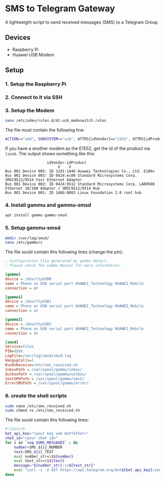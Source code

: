 # SMS to Telegram Gateway
A lightweight script to send received messages (SMS) to a Telegram Group.

## Devices
- Raspberry Pi
- Huawei USB Modem

## Setup
### 1. Setup the Raspberry Pi
### 2. Connect to it via SSH
### 3. Setup the Modem
```bash
nano /etc/udev/rules.d/41-usb_modeswitch.rules
```

The file must contain the following line:
```bash
ACTION=="add", SUBSYSTEM=="usb", ATTRS{idVendor}=="12d1", ATTRS{idProduct}=="1446", RUN+="/usr/sbin/usb_modeswitch -v 12d1 -p 1446 -M '55534243123456780000000000000011062000000100000000000000000000'"
```

If you have a another modem as the E1552, get the id of the pruduct via `lsusb`.
The output shows something like this:
```
                   idVendor:idProduct
                        V    V
Bus 001 Device 005: ID 12d1:1446 Huawei Technologies Co., Ltd. E180v 
Bus 001 Device 003: ID 0424:ec00 Standard Microsystems Corp. SMSC9512/9514 Fast Ethernet Adapter
Bus 001 Device 002: ID 0424:9512 Standard Microsystems Corp. LAN9500 Ethernet 10/100 Adapter / SMSC9512/9514 Hub
Bus 001 Device 001: ID 1d6b:0002 Linux Foundation 2.0 root hub
```
### 4. Install gammu and gammu-smsd
```bash
apt install gammu gammu-smsd
```

### 5. Setup gammu-smsd
```bash
mkdir /var/log/smsd/
nano /etc/gammurc
```
The file sould contain this following lines (change the pin):
```ini
; Configuration file generated by gammu-detect.
; Please check The Gammu Manual for more information.

[gammu]
device = /dev/ttyUSB0
name = Phone on USB serial port HUAWEI_Technology HUAWEI_Mobile
connection = at

[gammu1]
device = /dev/ttyUSB1
name = Phone on USB serial port HUAWEI_Technology HUAWEI_Mobile
connection = at

[gammu2]
device = /dev/ttyUSB2
name = Phone on USB serial port HUAWEI_Technology HUAWEI_Mobile
connection = at

[smsd]
Service=files
PIN=XXXX
LogFile=/var/log/smsd/smsd.log
HangupCalls=1
RunOnReceive=/etc/sms_received.sh
InboxPath = /var/spool/gammu/inbox/
OutboxPath = /var/spool/gammu/outbox/
SentSMSPath = /var/spool/gammu/sent/
ErrorSMSPath = /var/spool/gammu/error/
```
### 6. create the shell scripts
```bash
sudo nano /etc/sms_received.sh
sudo chmod +x /etc/sms_received.sh
```
The file sould contain this following lines:
```bash
#!/bin/sh
bot_api_key="<your key vom botfather>"
chat_id="<your chat id>"
for i in `seq $SMS_MESSAGES` ; do
    number=SMS_${i}_NUMBER
    text=SMS_${i}_TEXT
    eval number_str=\$${number}
    eval text_str=\$${text}
    message="${number_str}:\n${text_str}"
    eval "curl -i -X GET https://api.telegram.org/bot${bot_api_key}/sendMessage -H \"Content-Type: application/json\" -X POST -d '{\"chat_id\":\"${chat_id}\",\"text\":\"${message}\"}'"
done
```
